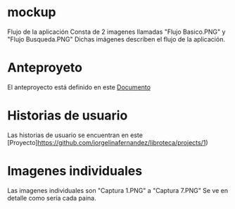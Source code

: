 # mockup
Flujo de la aplicación
Consta de 2 imagenes llamadas "Flujo Basico.PNG" y "Flujo Busqueda.PNG"
Dichas imágenes describen el flujo de la aplicación.

# Anteproyeto
El anteproyecto está definido en este [Documento](https://docs.google.com/document/d/1KIYd7w4mdZO7mokZGm2oof6ZL8AcescbhJEcWXlhI8w/edit)

# Historias de usuario
Las historias de usuario se encuentran en este [Proyecto]https://github.com/jorgelinafernandez/libroteca/projects/1)

# Imagenes individuales
Las imagenes individuales son "Captura 1.PNG" a "Captura 7.PNG"
Se ve en detalle como sería cada paina.
